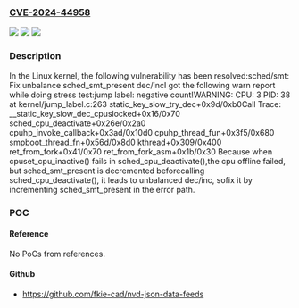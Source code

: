 ### [CVE-2024-44958](https://cve.mitre.org/cgi-bin/cvename.cgi?name=CVE-2024-44958)
![](https://img.shields.io/static/v1?label=Product&message=Linux&color=blue)
![](https://img.shields.io/static/v1?label=Version&message=c5511d03ec09%3C%202a3548c7ef2e%20&color=brighgreen)
![](https://img.shields.io/static/v1?label=Vulnerability&message=n%2Fa&color=brighgreen)

### Description

In the Linux kernel, the following vulnerability has been resolved:sched/smt: Fix unbalance sched_smt_present dec/incI got the following warn report while doing stress test:jump label: negative count!WARNING: CPU: 3 PID: 38 at kernel/jump_label.c:263 static_key_slow_try_dec+0x9d/0xb0Call Trace: <TASK> __static_key_slow_dec_cpuslocked+0x16/0x70 sched_cpu_deactivate+0x26e/0x2a0 cpuhp_invoke_callback+0x3ad/0x10d0 cpuhp_thread_fun+0x3f5/0x680 smpboot_thread_fn+0x56d/0x8d0 kthread+0x309/0x400 ret_from_fork+0x41/0x70 ret_from_fork_asm+0x1b/0x30 </TASK>Because when cpuset_cpu_inactive() fails in sched_cpu_deactivate(),the cpu offline failed, but sched_smt_present is decremented beforecalling sched_cpu_deactivate(), it leads to unbalanced dec/inc, sofix it by incrementing sched_smt_present in the error path.

### POC

#### Reference
No PoCs from references.

#### Github
- https://github.com/fkie-cad/nvd-json-data-feeds

